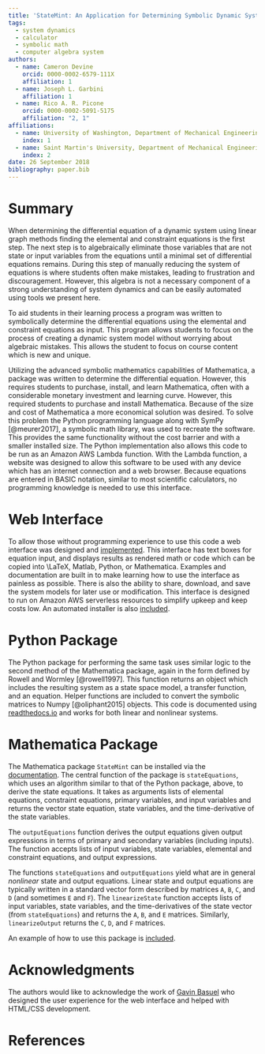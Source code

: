 ```yaml
---
title: 'StateMint: An Application for Determining Symbolic Dynamic System Models using Linear Graph Methods'
tags:
  - system dynamics
  - calculator
  - symbolic math
  - computer algebra system
authors:
  - name: Cameron Devine
    orcid: 0000-0002-6579-111X
    affiliation: 1
  - name: Joseph L. Garbini
    affiliation: 1
  - name: Rico A. R. Picone
    orcid: 0000-0002-5091-5175
    affiliation: "2, 1"
affiliations:
  - name: University of Washington, Department of Mechanical Engineering
    index: 1
  - name: Saint Martin's University, Department of Mechanical Engineering
    index: 2
date: 26 September 2018
bibliography: paper.bib
---
```


# Summary

When determining the differential equation of a dynamic system using linear graph methods finding the elemental and constraint equations is the first step.
The next step is to algebraically eliminate those variables that are not state or input variables from the equations until a minimal set of differential equations remains.
During this step of manually reducing the system of equations is where students often make mistakes, leading to frustration and discouragement.
However, this algebra is not a necessary component of a strong understanding of system dynamics and can be easily automated using tools we present here.


To aid students in their learning process a program was written to symbolically determine the differential equations using the elemental and constraint equations as input.
This program allows students to focus on the process of creating a dynamic system model without worrying about algebraic mistakes.
This allows the student to focus on course content which is new and unique.

Utilizing the advanced symbolic mathematics capabilities of Mathematica, a package was written to determine the differential equation.
However, this requires students to purchase, install, and learn Mathematica, often with a considerable monetary investment and learning curve.
However, this required students to purchase and install Mathematica.
Because of the size and cost of Mathematica a more economical solution was desired.
To solve this problem the Python programming language along with SymPy [@meurer2017], a symbolic math library, was used to recreate the software.
This provides the same functionality without the cost barrier and with a smaller installed size.
The Python implementation also allows this code to be run as an Amazon AWS Lambda function.
With the Lambda function, a website was designed to allow this software to be used with any device which has an internet connection and a web browser.
Because equations are entered in BASIC notation, similar to most scientific calculators, no programming knowledge is needed to use this interface.

# Web Interface

To allow those without programming experience to use this code a web interface was designed and [implemented](http://statum.camerondevine.me/).
This interface has text boxes for equation input, and displays results as rendered math or code which can be copied into \LaTeX, Matlab, Python, or Mathematica.
Examples and documentation are built in to make learning how to use the interface as painless as possible.
There is also the ability to share, download, and save the system models for later use or modification.
This interface is designed to run on Amazon AWS serverless resources to simplify upkeep and keep costs low.
An automated installer is also [included](https://github.com/CameronDevine/Statum/tree/master/web).

# Python Package

The Python package for performing the same task uses similar logic to the second method of the Mathematica package, again in the form defined by Rowell and Wormley [@rowell1997].
This function returns an object which includes the resulting system as a state space model, a transfer function, and an equation.
Helper functions are included to convert the symbolic matrices to Numpy [@oliphant2015] objects.
This code is documented using [readthedocs.io](https://statum.readthedocs.io/en/latest/) and works for both linear and nonlinear systems.

# Mathematica Package

The Mathematica package `StateMint` can be installed via the [documentation](https://github.com/CameronDevine/Statum/blob/master/mathematica/README.md). The central function of the package is `stateEquations`, which uses an algorithm similar to that of the Python package, above, to derive the state equations. It takes as arguments lists of elemental equations, constraint equations, primary variables, and input variables and returns the vector state equation, state variables, and the time-derivative of the state variables.

The `outputEquations` function derives the output equations given output expressions in terms of primary and secondary variables (including inputs). The function accepts lists of input variables, state variables, elemental and constraint equations, and output expressions.

The functions `stateEquations` and `outputEquations` yield what are in general *nonlinear* state and output equations. Linear state and output equations are typically written in a standard vector form described by matrices `A`, `B`, `C`, and `D` (and sometimes `E` and `F`). The `linearizeState` function accepts lists of input variables, state variables, and the time-derivatives of the state vector (from `stateEquations`) and returns the `A`, `B`, and `E` matrices. Similarly, `linearizeOutput` returns the `C`, `D`, and `F` matrices.

An example of how to use this package is [included](https://github.com/CameronDevine/Statum/blob/master/mathematica/Example.nb).

# Acknowledgments

The authors would like to acknowledge the work of [Gavin Basuel](https://www.gavinbasuel.com/) who designed the user experience for the web interface and helped with HTML/CSS development.

# References

<!--stackedit_data:
eyJkaXNjdXNzaW9ucyI6eyJTUjhYckl2em11VWpGY1paIjp7In
N0YXJ0Ijo2NjUsImVuZCI6ODIwLCJ0ZXh0IjoiV2hlbiBkZXRl
cm1pbmluZyB0aGUgZGlmZmVyZW50aWFsIGVxdWF0aW9uIG9mIG
EgZHluYW1pYyBzeXN0ZW0gdXNpbmcgbGluZWFyIGdyYeKApiJ9
LCJleVB3U3hGS1pTN3ViaWxuIjp7InN0YXJ0IjoxMTM3LCJlbm
QiOjExMzcsInRleHQiOiJXaGVuIGxlYXJuaW5nIHN5c3RlbSBk
eW5hbWljcywgc3R1ZGVudHMgd29yayBtYW55IHByb2JsZW1zIG
FzIGEgcGFydCBvZiB0aGVpciBj4oCmIn0sImtJdEwxUVZCSEl5
a21UQnQiOnsic3RhcnQiOjEyOTIsImVuZCI6MTQ2MywidGV4dC
I6IlRvIGFpZCBzdHVkZW50cyBpbiB0aGVpciBsZWFybmluZyBw
cm9jZXNzIGEgcHJvZ3JhbSB3YXMgd3JpdHRlbiB0byBzeW1ib2
xpY2FsbHnigKYifSwiUXdMRHYzSDNCTVBMVUw1MCI6eyJzdGFy
dCI6MTk2NCwiZW5kIjoxOTcyLCJ0ZXh0IjoicmVxdWlyZWQifS
wicFJLVGlub0tnc1c3VnQySCI6eyJzdGFydCI6MjAzNCwiZW5k
IjoyMDQ3LCJ0ZXh0Ijoic2l6ZSBhbmQgY29zdCJ9LCJyeDJMdW
1kY0tWRWkyZlVLIjp7InN0YXJ0IjoyMjE4LCJlbmQiOjIyMjIs
InRleHQiOiJ1c2VkIn0sIkVVUk9GNGFGN0JCN3Q4REoiOnsic3
RhcnQiOjQxMjYsImVuZCI6NDIxNiwidGV4dCI6Iltkb2N1bWVu
dGF0aW9uXSgpIn0sImZXZW9pd3plaEVlUjVDU3EiOnsic3Rhcn
QiOjI2MjIsImVuZCI6MjYzNiwidGV4dCI6IkJBU0lDIG5vdGF0
aW9uIn19LCJjb21tZW50cyI6eyJSeUxqazJxTGNyOERzOEpkIj
p7ImRpc2N1c3Npb25JZCI6IlNSOFhySXZ6bXVVakZjWloiLCJz
dWIiOiJnbzoxMDI5MDU0MzU1MzA4OTY0NzQ4MDAiLCJ0ZXh0Ij
oiSSdtIGEgYmlnIGJlbGlldmVyIHRoYXQgeW91ciBmaXJzdCBz
ZW50ZW5jZSBzaG91bGQgdHJ5IHRvIGNvbnZleSB0aGUgbWFpbi
Bwb2ludCBvZiB5b3VyIHBhcGVyLiBUaGlzIGlzIG1vcmUgb2Yg
YW4gXCJpbnRyb2R1Y3Rpb25cIiBzZWN0aW9uIHNlbnRlbmNlLC
BhcyBhcmUgdGhvc2UgdGhhdCBmb2xsb3cgaXQuIFBlcmhhcHMg
dGhpcyAqaXMqIGVmZmVjdGl2ZWx5IHRoZSBpbnRyb2R1Y3Rpb2
4gYW5kIHRoZXJlJ3MgYSBzZXBhcmF0ZSBhYnN0cmFjdCAuLi4g
aWYgc28sIHRoYXQncyBmaW5lLiIsImNyZWF0ZWQiOjE1NDM3MT
kxMDI4MzB9LCJ6ZGh3Y01aaWVEV3JJcGtDIjp7ImRpc2N1c3Np
b25JZCI6IlNSOFhySXZ6bXVVakZjWloiLCJzdWIiOiJnbzoxMD
I5MDU0MzU1MzA4OTY0NzQ4MDAiLCJ0ZXh0IjoiSSdtIGdvaW5n
IHRvIGNvbnRpbnVlIGNvbW1lbnRpbmcgYXMgaWYgdGhpcyB0ZX
h0IGlzIHByZWNlZGVkIGJ5IGFuIGFic3RyYWN0IG9mIHNvbWUg
c29ydC4iLCJjcmVhdGVkIjoxNTQzNzE5MjAxODA4fSwidWJkcU
5oV1NtdEdVa1NXZSI6eyJkaXNjdXNzaW9uSWQiOiJleVB3U3hG
S1pTN3ViaWxuIiwic3ViIjoiZ286MTAyOTA1NDM1NTMwODk2ND
c0ODAwIiwidGV4dCI6IkkgdGhpbmsgYWRkaW5nIGEgcGhyYXNl
IHRvIHRoZSBwcmVjZWRpbmcgc2VudGVuY2UgY291bGQgY2FwdH
VyZSB3aGF0IHlvdSdyZSB0cnlpbmcgdG8gc2F5LCBoZXJlLiBT
b21ldGhpbmcgbGlrZSBcIi4uLiBtYWtlIG1pc3Rha2VzLCB3aG
ljaCBsZWFkIHRvIGZydXN0cmF0aW9uIGFuZCBkaXNjb3VyYWdl
bWVudCB3aGVuIG1hbnVhbGx5IHJlZHVjaW5nIHRoZSBzeXN0ZW
0gb2YgZXF1YXRpb25zLlwiIiwiY3JlYXRlZCI6MTU0MzcxOTYx
MDY4N30sIjRCcmNOanNEbHhTYkxsTTYiOnsiZGlzY3Vzc2lvbk
lkIjoia0l0TDFRVkJISXlrbVRCdCIsInN1YiI6ImdvOjEwMjkw
NTQzNTUzMDg5NjQ3NDgwMCIsInRleHQiOiJXZSBjYW4gbm93IG
JlIG1vcmUgc3BlY2lmaWMsIGhlcmUuIFdlIGhhdmUgYWxyZWFk
eSBpbnRyb2R1Y2VkIHRoZSBlcXVhdGlvbnMgYW5kIHRoZSB0YX
NrIG9mIGF1dG9tYXRpb24uIiwiY3JlYXRlZCI6MTU0MzcyMDA2
MzY5Mn0sInR3WmZ5RnhIVms0ZnZpbUQiOnsiZGlzY3Vzc2lvbk
lkIjoiUXdMRHYzSDNCTVBMVUw1MCIsInN1YiI6ImdvOjEwMjkw
NTQzNTUzMDg5NjQ3NDgwMCIsInRleHQiOiJJIHRoaW5rIHByZX
NlbnQgdGVuc2UgaXMgYmV0dGVyIHNpbmNlIHdlJ3JlIHN0aWxs
IHJlbGVhc2luZyBhIE1NQSBwYWNrYWdlIiwiY3JlYXRlZCI6MT
U0MzcyMDMzMzU0OH0sImtuWklSeWw3UnJFWFVUMzYiOnsiZGlz
Y3Vzc2lvbklkIjoicFJLVGlub0tnc1c3VnQySCIsInN1YiI6Im
dvOjEwMjkwNTQzNTUzMDg5NjQ3NDgwMCIsInRleHQiOiJJIHRo
aW5rIHBlcmhhcHMgdGhlIG1vc3QgaW1wb3J0YW50IGFzcGVjdC
BpcyB0aGF0IGl0IHJlcXVpcmVzIHN0dWRlbnRzIHRvIGxlYXJu
IGEgbmV3IHNvZnR3YXJlIHN5c3RlbSAuLi4gd2hpY2ggbW9yZS
B0aGFuIG91dHdlaWdocyB0aGUgYWR2YW50YWdlcyBmb3IgbW9z
dCBvZiB0aGUgc3R1ZGVudHMgLi4uIHlvdXIgd2ViIGFwcCBsZX
RzIHRoZW0gZ2V0IHN0YXJ0ZWQgd2l0aG91dCBsZWFybmluZyBN
TUEiLCJjcmVhdGVkIjoxNTQzNzIwNDQ1Njc4fSwiNG94clJzaE
ZJaWNNMkVPTyI6eyJkaXNjdXNzaW9uSWQiOiJyeDJMdW1kY0tW
RWkyZlVLIiwic3ViIjoiZ286MTAyOTA1NDM1NTMwODk2NDc0OD
AwIiwidGV4dCI6Ikl0J3MgYmVzdCB0byBhdm9pZCBcInVzZWRc
IiAuLi4gYW5kIGV2ZW4gYmV0dGVyIHRvIGF2b2lkIHRoZSBwaH
Jhc2luZyB0aGF0IGxlYWQgdG8gaXQuIEUuZy4gdGhpcyBzZW50
ZW5jZSBjb3VsZCBiZSBcIkZvciB0aGVzZSByZWFzb25zLCBhIH
ZlcnNpb24gb2YgdGhlIHNvZnR3YXJlIHdyaXR0ZW4gaW4gdGhl
IFB5dGhvbiAuLi4uXCIiLCJjcmVhdGVkIjoxNTQzNzIwNjY1OT
A2fSwiRXVpRGFYazluWGVlbUdqUiI6eyJkaXNjdXNzaW9uSWQi
OiJFVVJPRjRhRjdCQjd0OERKIiwic3ViIjoiZ286MTAyOTA1ND
M1NTMwODk2NDc0ODAwIiwidGV4dCI6IkknbSBhZnJhaWQgdG8g
aGFyZGNvZGUgdGhlIHVybCwgZXNwZWNpYWxseSBpZiB3ZSdyZS
BjaGFuZ2luZyB0byBTdGF0ZU1pbnQgLi4uIiwiY3JlYXRlZCI6
MTU0Mzc3NjgyMDIxNX0sIjZCTjRjNW13clVpRmdiRUIiOnsiZG
lzY3Vzc2lvbklkIjoiRVVST0Y0YUY3QkI3dDhESiIsInN1YiI6
ImdoOjEwMzk0ODk2IiwidGV4dCI6IldoZW4gSSBjaGFuZ2VkIH
RoZSBuYW1lIGxhc3QgdGltZSBJIGRpZCBhIHRleHQgc2VhcmNo
IGluIGFsbCBmaWxlcyBmb3IgU3RhdGVNb2RlbFJuRC4gV2hlbi
BJIGNoYW5nZSB0byBTdGF0ZU1pbnQgSSBjYW4gc2ltcGx5IHNl
YXJjaCBmb3IgYW55IGZpbGVzIHdoaWNoIGluY2x1ZGUgZWl0aG
VyIFN0YXRlTW9kZWxSbkQgb3IgU3RhdHVtIGFuZCBjaGFuZ2Ug
dGhvc2UuIiwiY3JlYXRlZCI6MTU0Mzg4MjAxMzgzMH0sIm9FOU
lBTmxJUTVNWnZoQWUiOnsiZGlzY3Vzc2lvbklkIjoiZldlb2l3
emVoRWVSNUNTcSIsInN1YiI6ImdoOjEwMzk0ODk2IiwidGV4dC
I6IlNob3VsZCB3ZSBjaXRlIEJBU0lDIG5vdGF0aW9uPyBJIGZv
dW5kIGl0IG9uIFdpa2lwZWRpYSxcbmh0dHBzOi8vZW4ud2lraX
BlZGlhLm9yZy93aWtpL0NhbGN1bGF0b3JfaW5wdXRfbWV0aG9k
cyNCQVNJQ19ub3RhdGlvbiIsImNyZWF0ZWQiOjE1NDM4OTczMz
M3OTN9fSwiaGlzdG9yeSI6WzE5MDUzODUxMjIsMjEwMTkyNDY4
NSw2MDIwNzk3ODAsMTA4NTMwNzM4MiwtMTQ1MTc3OTQyMywtMT
AwOTk1ODAyNyw0ODQyNDgyMTgsMTEzMjIyMzg5MywtNTYwMzg3
MjU1LC0zMzI2MjE3MDYsMTY4MjUzMDQ5MywtMTQ5MjkwOTU3LD
QyMzY2MDExLC0yNTY5NjU4MzcsLTEyMDE5MTA0NTIsMjA5ODc3
NTk2MF19
-->